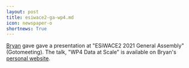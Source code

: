 ```yaml
---
layout: post
title: esiwace2-ga-wp4.md
icon: newspaper-o
shortnews: True
---
```


[Bryan](bio/bryan.html) gave gave a presentation  at "ESiWACE2 2021 General Assembly" (Gotomeeting).
The talk, "WP4 Data at Scale" is available on Bryan's [personal website](https://www.bnlawrence.net/talks/2021/09/esiwace2-ga-wp4).

